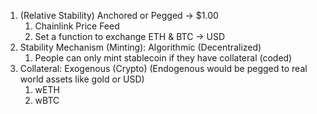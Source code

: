 1. (Relative Stability) Anchored or Pegged -> $1.00
   1. Chainlink Price Feed
   2. Set a function to exchange ETH & BTC -> USD
2. Stability Mechanism (Minting): Algorithmic (Decentralized)
   1. People can only mint stablecoin if they have collateral (coded)
3. Collateral: Exogenous (Crypto) (Endogenous would be pegged to real world assets like gold or USD)
   1. wETH
   2. wBTC
